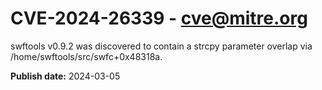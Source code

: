 # CVE-2024-26339 - cve@mitre.org

swftools v0.9.2 was discovered to contain a strcpy parameter overlap via /home/swftools/src/swfc+0x48318a.

**Publish date:** 2024-03-05
